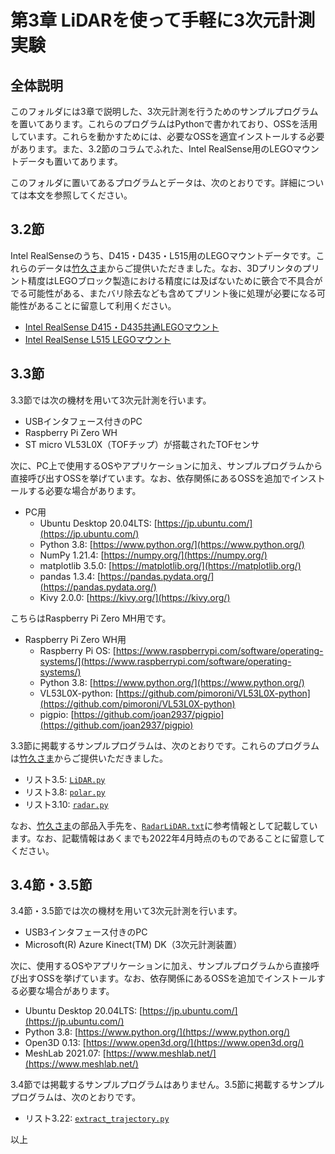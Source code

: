 # 第3章 LiDARを使って手軽に3次元計測実験
## 全体説明
このフォルダには3章で説明した、3次元計測を行うためのサンプルプログラムを置いてあります。これらのプログラムはPythonで書かれており、OSSを活用しています。これらを動かすためには、必要なOSSを適宜インストールする必要があります。また、3.2節のコラムでふれた、Intel RealSense用のLEGOマウントデータも置いてあります。

このフォルダに置いてあるプログラムとデータは、次のとおりです。詳細については本文を参照してください。

## 3.2節
Intel RealSenseのうち、D415・D435・L515用のLEGOマウントデータです。これらのデータは[竹久さま](https://github.com/aho1go)からご提供いただきました。なお、3Dプリンタのプリント精度はLEGOブロック製造における精度には及ばないために篏合で不具合がでる可能性がある、またバリ除去なども含めてプリント後に処理が必要になる可能性があることに留意して利用ください。
+ [Intel RealSense D415・D435共通LEGOマウント](https://github.com/ShizSak/Basics_of_3D_Measurement/blob/main/Chapter%203/RealsenseD415_435-LEGO.stl)
+ [Intel RealSense L515 LEGOマウント](https://github.com/ShizSak/Basics_of_3D_Measurement/blob/main/Chapter%203/RealsenseL515-LEGO.stl)

## 3.3節
3.3節では次の機材を用いて3次元計測を行います。
+ USBインタフェース付きのPC
+ Raspberry Pi Zero WH
+ ST micro VL53L0X（TOFチップ）が搭載されたTOFセンサ

次に、PC上で使用するOSやアプリケーションに加え、サンプルプログラムから直接呼び出すOSSを挙げています。なお、依存関係にあるOSSを追加でインストールする必要な場合があります。
+ PC用
  - Ubuntu Desktop 20.04LTS: [https://jp.ubuntu.com/](https://jp.ubuntu.com/)
  - Python 3.8: [https://www.python.org/](https://www.python.org/)
  - NumPy 1.21.4: [https://numpy.org/](https://numpy.org/)
  - matplotlib 3.5.0: [https://matplotlib.org/](https://matplotlib.org/)
  - pandas 1.3.4: [https://pandas.pydata.org/](https://pandas.pydata.org/)
  - Kivy 2.0.0: [https://kivy.org/](https://kivy.org/)

こちらはRaspberry Pi Zero MH用です。
+ Raspberry Pi Zero WH用
  - Raspberry Pi OS: [https://www.raspberrypi.com/software/operating-systems/](https://www.raspberrypi.com/software/operating-systems/)
  - Python 3.8: [https://www.python.org/](https://www.python.org/)
  - VL53L0X-python: [https://github.com/pimoroni/VL53L0X-python](https://github.com/pimoroni/VL53L0X-python)
  - pigpio: [https://github.com/joan2937/pigpio](https://github.com/joan2937/pigpio)

3.3節に掲載するサンプルプログラムは、次のとおりです。これらのプログラムは[竹久さま](https://github.com/aho1go)からご提供いただきました。
+ リスト3.5: [```LiDAR.py```](https://github.com/ShizSak/Basics_of_3D_Measurement/blob/main/Chapter%203/LiDAR.py)
+ リスト3.8: [```polar.py```](https://github.com/ShizSak/Basics_of_3D_Measurement/blob/main/Chapter%203/polar.py)
+ リスト3.10: [```radar.py```](https://github.com/ShizSak/Basics_of_3D_Measurement/blob/main/Chapter%203/radar.py)

なお、[竹久さま](https://github.com/aho1go)の部品入手先を、[```RadarLiDAR.txt```](https://github.com/ShizSak/Basics_of_3D_Measurement/blob/main/Chapter%203/RadarLiDAR.txt)に参考情報として記載しています。なお、記載情報はあくまでも2022年4月時点のものであることに留意してください。

## 3.4節・3.5節
3.4節・3.5節では次の機材を用いて3次元計測を行います。

+ USB3インタフェース付きのPC
+ Microsoft(R) Azure Kinect(TM) DK（3次元計測装置）

次に、使用するOSやアプリケーションに加え、サンプルプログラムから直接呼び出すOSSを挙げています。なお、依存関係にあるOSSを追加でインストールする必要な場合があります。
+ Ubuntu Desktop 20.04LTS: [https://jp.ubuntu.com/](https://jp.ubuntu.com/)
+ Python 3.8: [https://www.python.org/](https://www.python.org/)
+ Open3D 0.13: [https://www.open3d.org/](https://www.open3d.org/)
+ MeshLab 2021.07: [https://www.meshlab.net/](https://www.meshlab.net/)

3.4節では掲載するサンプルプログラムはありません。3.5節に掲載するサンプルプログラムは、次のとおりです。
+ リスト3.22: [```extract_trajectory.py```](https://github.com/ShizSak/Basics_of_3D_Measurement/blob/main/Chapter%203/extract_trajectory.py)

以上
